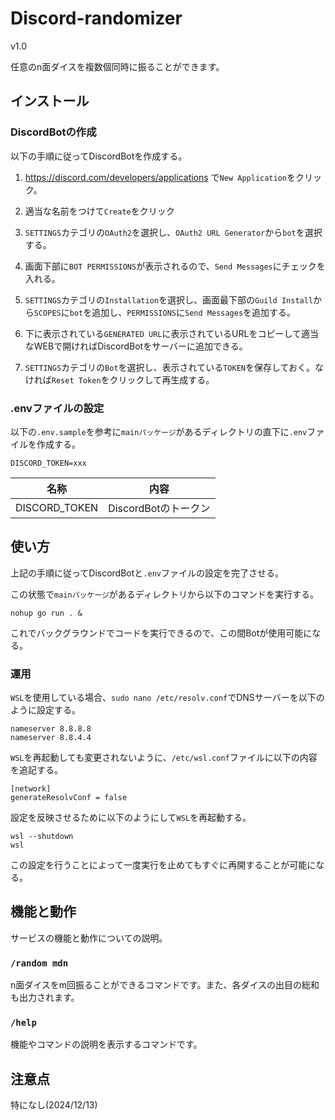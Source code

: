 # Discord-randomizer

v1.0

任意のn面ダイスを複数個同時に振ることができます。

## インストール

### DiscordBotの作成

以下の手順に従ってDiscordBotを作成する。

1. https://discord.com/developers/applications で`New Application`をクリック。

2. 適当な名前をつけて`Create`をクリック

3. `SETTINGS`カテゴリの`OAuth2`を選択し、`OAuth2 URL Generator`から`bot`を選択する。

4. 画面下部に`BOT PERMISSIONS`が表示されるので、`Send Messages`にチェックを入れる。

5. `SETTINGS`カテゴリの`Installation`を選択し、画面最下部の`Guild Install`から`SCOPES`に`bot`を追加し、`PERMISSIONS`に`Send Messages`を追加する。

6. 下に表示されている`GENERATED URL`に表示されているURLをコピーして適当なWEBで開ければDiscordBotをサーバーに追加できる。

7. `SETTINGS`カテゴリの`Bot`を選択し、表示されている`TOKEN`を保存しておく。なければ`Reset Token`をクリックして再生成する。

### .envファイルの設定

以下の`.env.sample`を参考に`mainパッケージ`があるディレクトリの直下に`.env`ファイルを作成する。

```
DISCORD_TOKEN=xxx
```

|名称|内容|
|--|--|
|DISCORD_TOKEN|DiscordBotのトークン|

## 使い方

上記の手順に従ってDiscordBotと`.env`ファイルの設定を完了させる。

この状態で`mainパッケージ`があるディレクトリから以下のコマンドを実行する。

```
nohup go run . &
```

これでバックグラウンドでコードを実行できるので、この間Botが使用可能になる。

### 運用

`WSL`を使用している場合、`sudo nano /etc/resolv.conf`でDNSサーバーを以下のように設定する。

```
nameserver 8.8.8.8
nameserver 8.8.4.4
```

`WSL`を再起動しても変更されないように、`/etc/wsl.conf`ファイルに以下の内容を追記する。

```
[network]
generateResolvConf = false
```

設定を反映させるために以下のようにして`WSL`を再起動する。

```
wsl --shutdown
wsl
```

この設定を行うことによって一度実行を止めてもすぐに再開することが可能になる。

## 機能と動作

サービスの機能と動作についての説明。

### `/random mdn`

n面ダイスをm回振ることができるコマンドです。また、各ダイスの出目の総和も出力されます。

### `/help`

機能やコマンドの説明を表示するコマンドです。

## 注意点

特になし(2024/12/13)